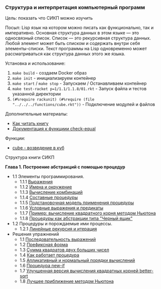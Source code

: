 
### Структура и интерпретация компьютерный программ

Цель: показать что СИКП можно изучить

Посыл: Lisp язык на котором можно писать как функционально, так и императивно. 
Основная структура данных в этом языке — это односвязный список. Список — это рекурсивная структура данных.
Любой элемент может быть списком и содержать внутри себя элементы-списки.
Текст программы на Lisp одновременно может рассматриваться как структура данных этого же языка.

Установка и использование:

1. `make build` - создаем Docker образ
2. `make init` - инициализируем контейнер
3. `make start` / `make stop` - Запускаем / Останавливаем контейнер
4. `make test-racket p=1/1.1/1.1.8/01.rkt` - Запуск файла и тестов указанной директории
5. `(#%require rackunit) (#%require (file "../../../functions/cube.rkt"))` - Подключение модулей и файлов

Дополнительные материалы:

- [Как читать книгу](https://guides.hexlet.io/how-to-learn-sicp/)
- [Документация к функциии check-equal](https://docs.racket-lang.org/rackunit/api.html?q=check-equal)

Функции:

- [cube - возведение в куб](./racket/functions/cube.rkt)

Структура книги СИКП

**Глава 1. Построение абстракций с помощью процедур**
- 1.1 Элементы программирования.
    - 1.1.1 [Выражения](./racket/1/1.1/1.1.1/01.rkt)
    - 1.1.2 [Имена и окружение](./racket/1/1.1/1.1.2/01.rkt)   
    - 1.1.3 [Вычисление комбинаций](./racket/1/1.1/1.1.3/01.rkt)   
    - 1.1.4 [Составные процедуры](./racket/1/1.1/1.1.4/01.rkt)   
    - 1.1.5 [Подстановочная модель применения процедуры](./racket/1/1.1/1.1.5/01.rkt)   
    - 1.1.6 [Условные выражения и предикаты](./racket/1/1.1/1.1.6/01.rkt)
    - 1.1.7 [Пример: вычисление квадратного корня методом Ньютона](./racket/1/1.1/1.1.7/01.rkt)
    - 1.1.8 [Процедуры как абстракции типа "Черный ящик"](./racket/1/1.1/1.1.8/01.rkt)
- 1.2 Процедуры и порождаемые ими процессы.
    - 1.2.1 [Линейные рекурсия и итерация](./racket/1/1.2/1.2.1/01.rkt)
- Решения упражнений
    - 1.1 [Последовательность выражений](./racket/1/1.1/solutions/01.rkt)
    - 1.2 [Префиксная форма](./racket/1/1.1/solutions/02.rkt)
    - 1.3 [Сумма квадратов двух больших чисел](./racket/1/1.1/solutions/03.rkt)
    - 1.4 [Как работает процедура](./racket/1/1.1/solutions/04.rkt)
    - 1.5 [Апликативный и нормальный порядки вычислений](./racket/1/1.1/solutions/05.rkt)
    - 1.6 [Процедура new-if](./racket/1/1.1/solutions/06.rkt)
    - 1.7 [Улучшенная версия вычисления квадратных корней better-sqrt](./racket/1/1.1/solutions/07.rkt)
    - 1.8 [Лучшее приближение методом Ньютона](./racket/1/1.1/solutions/08.rkt)